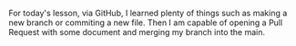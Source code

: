 For today's lesson, via GitHub, I learned plenty of things such as making a new branch or commiting a new file. Then I am capable of opening a Pull Request with some document and merging my branch into the main.
